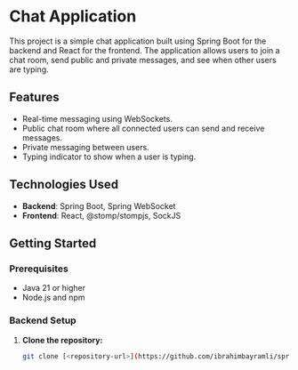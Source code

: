 # Chat Application

This project is a simple chat application built using Spring Boot for the backend and React for the frontend. The application allows users to join a chat room, send public and private messages, and see when other users are typing.

## Features
- Real-time messaging using WebSockets.
- Public chat room where all connected users can send and receive messages.
- Private messaging between users.
- Typing indicator to show when a user is typing.

## Technologies Used
- **Backend**: Spring Boot, Spring WebSocket
- **Frontend**: React, @stomp/stompjs, SockJS

## Getting Started

### Prerequisites
- Java 21 or higher
- Node.js and npm

### Backend Setup
1. **Clone the repository:**
   ```bash
   git clone [<repository-url>](https://github.com/ibrahimbayramli/spring-messenger.git)
   
